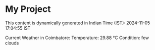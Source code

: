 # My Project

This content is dynamically generated in Indian Time (IST): 2024-11-05 17:04:55 IST


Current Weather in Coimbatore:
Temperature: 29.88 °C
Condition: few clouds
